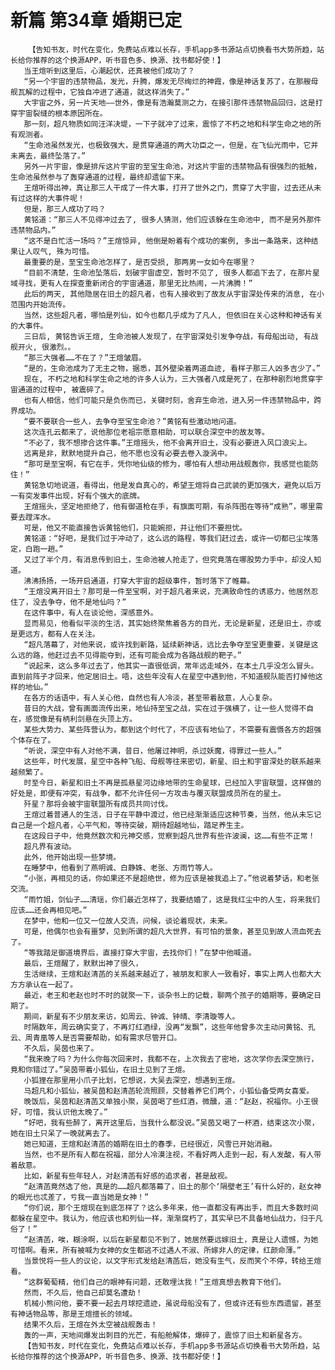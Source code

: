# 新篇 第34章 婚期已定
        【告知书友，时代在变化，免费站点难以长存，手机app多书源站点切换看书大势所趋，站长给你推荐的这个换源APP，听书音色多、换源、找书都好使！】
       当王煊听到这里后，心潮起伏，还真被他们成功了？
       “另一个宇宙的违禁物品，发光，升腾，爆发无尽绚烂的神霞，像是神话复苏了，在那艘母舰瓦解的过程中，它独自冲进了通道，就这样消失了。”
       大宇宙之外，另一片天地——世外，像是有浩瀚莫测之力，在接引那件违禁物品回归，这是打穿宇宙裂缝的根本原因所在。
       那一刻，超凡物质如同汪洋决堤，一下子就冲了过来，震惊了不朽之地和科学生命之地的所有观测者。
       “生命池虽然发光，也极致强大，是贯穿通道的两大功臣之一，但是，在飞仙光雨中，它并未离去，最终坠落了。”
       另外一片宇宙，像是排斥这片宇宙的至宝生命池，对这片宇宙的违禁物品有很强烈的抵触，生命池虽然参与了轰穿通道的过程，最终却遗留下来。
       王煊听得出神，真让那三人干成了一件大事，打开了世外之门，贯穿了大宇宙，过去还从未有过这样的大事件呢！
       但是，那三人成功了吗？
       黄铭道：“那三人不见得冲过去了, 很多人猜测，他们应该躲在生命池中, 而不是另外那件违禁物品内。”
       “这不是白忙活一场吗？”王煊惊异, 他倒是盼着有个成功的案例, 多出一条路来，这种结果让人叹气, 殊为可惜。
       最重要的是，至宝生命池怎样了，是否受损, 那两男一女如今在哪里？
       “目前不清楚，生命池坠落后，划破宇宙虚空，暂时不见了, 很多人都追下去了，在那片星域寻找，更有人在探查重新闭合的宇宙通道，那里无比热闹，一片沸腾！”
       此后的两天, 其他隐居在旧土的超凡者，也有人接收到了故友从宇宙深处传来的消息, 在小范围内开始流传。
       当然，这些超凡者，哪怕是列仙，如今也都几乎成为了凡人, 但依旧在关心这种和神话有关的大事件。
       三日后, 黄铭告诉王煊, 生命池被人发现了，在宇宙深处引发争夺战，有母船出动, 有战舰开火, 很激烈。。
       “那三大强者……不在了？”王煊皱眉。
       “是的，生命池成为了无主之物，据悉，其外壁染着两道血迹, 看样子那三人凶多吉少了。”
       现在, 不朽之地和科学生命之地的许多人认为，三大强者八成是死了，在那种剧烈地贯穿宇宙通道的过程中, 被震碎了。
       也有人相信，他们可能只是负伤而已，关键时刻，舍弃生命池，进入另一件违禁物品中，跨界成功。
       “要不要联合一些人，去争夺至宝生命池？”黄铭有些激动地问道。
       这次连孔云都来了，说他那位老祖宗愿意相助，可以联合深空中的故友等。
       “不必了，我不想掺合这件事。”王煊摇头，他不会离开旧土，没有必要进入风口浪尖上。
       远离是非，默默地提升自己，他不愿也没有必要去卷入漩涡中。
       “那可是至宝啊，有它在手，凭你地仙级的修为，哪怕有人想动用战舰轰你，我感觉也能防住！”
       黄铭急切地说道，看得出，他是发自真心的，希望王煊将自己武装的更加强大，避免以后万一有突发事件出现，好有个强大的底牌。
       王煊摇头，坚定地拒绝了，他有御道枪在手，有旗面可期，有杀阵图在等待“成熟”，哪里需要去蹚浑水。
       可是，他又不能直接告诉黄铭他们，只能婉拒，并让他们不要担忧。
       黄铭道：“好吧，是我们过于冲动了，这么远的路程，等我们赶过去，或许一切都已尘埃落定，白跑一趟。”
       又过了半个月，有消息传到旧土，生命池被人抢走了，但究竟落在哪股势力手中，却没人知道。
       沸沸扬扬，一场开启通道，打穿大宇宙的超级事件，暂时落下了帷幕。
       “王煊没离开旧土？那可是一件至宝啊，对于超凡者来说，充满致命性的诱惑力，他居然忍住了，没去争夺，他不是地仙吗？”
       在这件事中，有人在谈论他，深感意外。
       显而易见，他看似平淡的生活，其实始终聚焦着各方的目光，无论是新星，还是旧土，亦或是更远方，都有人在关注。
       “超凡落幕了，对他来说，或许找到新路，延续新神话，远比去争夺至宝更重要，关键是这么远的路，他赶过去不见得能夺到，还有可能会成为各路战舰的靶子。”
       “说起来，这么多年过去了，他其实一直很低调，常年远走域外，在本土几乎没怎么冒头。直到前阵子才回来，他定居旧土。唔，这些年没有人在星空中遇到他，不知道舰队能否打掉他这样的地仙。”
       在各方的话语中，有人关心他，自然也有人冷淡，甚至带着敌意，人心复杂。
       昔日的大战，曾有画面流传出来，地仙持至宝之战，实在过于强横了，让一些人觉得不自在，感觉像是有柄利剑悬在头顶上方。
       某些大势力、某些阵营认为，都到这个时代了，不应该有地仙了，不需要有震慑各方的超强个体存在了。
       “听说，深空中有人对他不满，昔日，他屠过神明，杀过妖魔，得罪过一些人。”
       这些年，时代发展，星空中各种飞船、母舰等往来密切，新星、旧土和宇宙深处的联系越来越频繁了。
       时至今日，新星和旧土不再是孤悬星河边缘地带的生命星球，已经加入宇宙联盟，这样做的好处是，即便有冲突，有战争，都不允许任何一方攻击与覆灭联盟成员所在的星土。
       歼星？那将会被宇宙联盟所有成员共同讨伐。
       王煊过着普通人的生活，日子在平静中渡过，他已经渐渐适应这种节奏，当然，他从未忘记自己是一个超凡者，心平气和，等待突破，期待超越地仙，踏足养生主。
       在这段日子中，他竟然数次和元神交感，觉察到超凡世界有些许波澜，这……有些不正常！
       超凡界有波动。
       此外，他开始出现一些梦境。
       在睡梦中，他看到了燕明诚、白静姝、老张、方雨竹等人。
       “小张，再相见的话，你如果还不是超绝世，修为应该是被我追上了。”他说着梦话，和老张交流。
       “雨竹姐，剑仙子……清瑶，你们最近怎样了，我要结婚了，这是我红尘中的人生，将来我们应该……还会再相见吧。”
       在梦中，他和一位又一位故人交流，问候，谈论着现状，未来。
       可是，他偶尔也会有噩梦，见到所谓的超凡大世界，有可怕的景象，甚至见到故人流血死去了。
       “等我踏足御道境界后，直接打穿大宇宙，去找你们！”在梦中他喊道。
       最后，王煊醒了，默默出神了很久，
       生活继续，王煊和赵清菡的关系越来越近了，被朋友和家人一致看好，事实上两人也都大大方方承认在一起了。
       最近，老王和老赵也时不时的就聚一下，谈杂书上的记载，聊两个孩子的婚期等，要确定日期了。
       期间，新星有不少朋友来访，如周云、钟诚、钟晴、李清璇等人。
       时隔数年，周云确实变了，不再灯红酒绿，没再“发飘”，这些年他曾多次主动问黄铭、孔云、周青凰等人是否需要帮助，如有需求尽管开口。
       不久后，吴茵也来了。
       “我来晚了吗？为什么你每次回来时，我都不在，上次我去了密地，这次学你去深空旅行，竟和你错过了。”吴茵带着小狐仙，在旧土见到了王煊。
       小狐狸在那里用小爪子比划，它想说，大吴去深空，想遇到王煊。
       马超凡和小狐仙，被吴茵和赵清菡轮流照顾，交替着养它们两个，小狐仙备受两女喜爱。
       晚饭后，吴茵和赵清菡又单独小聚，吴茵喝了些红酒，微醺，道：“赵赵，祝福你。小王很好，可惜，我认识他太晚了。”
       “好吧，我有些醉了，离开这里后，当我什么都没说。”吴茵又喝了一杯酒，结束这次小聚，她在旧土只呆了一晚就离去了。
       她已知道，王煊和赵清菡的婚期在旧土的春季，已经很近，风雪已开始消融。
       当然，也不是所有人都在祝福，部分人冷漠注视，不看好两人走到一起，有人发酸，有人带着敌意。
       比如，新星有些年轻人，对赵清菡有好感的追求者，甚是敌视。
       “赵清菡竟然选了他，真是的……超凡都落幕了，旧土的那个‘隔壁老王’有什么好的，赵女神的眼光也忒差了，亏我一直当她是女神！”
       “你们说，那个王煊现在到底怎样了？这么多年来，他一直都没有再出手，而且大多数时间都躲在星空中。我认为，他应该也和列仙一样，渐渐腐朽了，其实早已不具备地仙战力，归于凡俗了！”
       “赵清菡，唉，糊涂啊，以后在新星都见不到了，她居然要远嫁旧土，真是让人遗憾，为她可惜啊。看来，所有被喊为女神的女生都逃不过遇人不淑、所嫁非人的定律，红颜命薄。”
       当景悦将一些人的议论，以文字形式发给赵清菡后，她没有生气，反而笑个不停，转给王煊看。
       “这群葡萄精，他们自己的眼神有问题，还敢埋汰我！”王煊真想去教育下他们。
       然而，不久后，他自己却莫名遭劫！
       机械小熊问他，要不要一起去月球挖遗迹，虽说母船没有了，但或许还有些东西遗留，甚至有神话物品等，那是王煊擅长的领域。
       结果不久后，王煊在外太空被战舰轰击！
       轰的一声，天地间爆发出刺目的光芒，有船舱解体，爆碎了，震惊了旧土和新星各方。
       【告知书友，时代在变化，免费站点难以长存，手机app多书源站点切换看书大势所趋，站长给你推荐的这个换源APP，听书音色多、换源、找书都好使！】